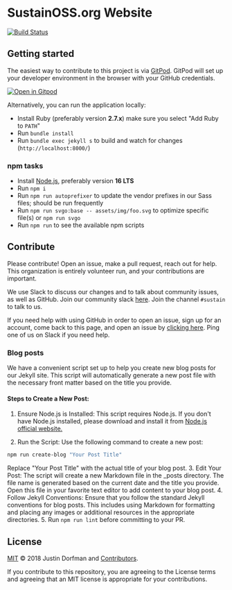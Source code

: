 # SustainOSS.org Website

[![Build Status](https://github.com/sustainers/website/workflows/Tests/badge.svg)](https://github.com/sustainers/website/actions?workflow=Tests)

## Getting started

The easiest way to contribute to this project is via [GitPod](https://gitpod.io). GitPod will set up your developer environment in the browser with your GitHub credentials.

[![Open in Gitpod](https://gitpod.io/button/open-in-gitpod.svg)](https://gitpod.io/#https://github.com/sustainers/website)

Alternatively, you can run the application locally:

* Install Ruby (preferably version **2.7.x**) make sure you select "Add Ruby to `PATH`"
* Run `bundle install`
* Run `bundle exec jekyll s` to build and watch for changes (`http://localhost:8000/`)

### npm tasks

* Install [Node.js](https://nodejs.org/en/), preferably version **16 LTS**
* Run `npm i`
* Run `npm run autoprefixer` to update the vendor prefixes in our Sass files; should be run frequently
* Run `npm run svgo:base -- assets/img/foo.svg` to optimize specific file(s) or `npm run svgo`
* Run `npm run` to see the available npm scripts

## Contribute

Please contribute! Open an issue, make a pull request, reach out for help. This organization is entirely volunteer run, and your contributions are important.

We use Slack to discuss our changes and to talk about community issues, as well as GitHub. Join our community slack [here](https://changelog.com/community). Join the channel `#sustain` to talk to us.

If you need help with using GitHub in order to open an issue, sign up for an account, come back to this page, and open an issue by [clicking here](https://github.com/sustainers/website/issues/new). Ping one of us on Slack if you need help.

### Blog posts

We have a convenient script set up to help you create new blog posts for our Jekyll site. This script will automatically generate a new post file with the necessary front matter based on the title you provide.

#### Steps to Create a New Post:

1. Ensure Node.js is Installed: This script requires Node.js. If you don't have Node.js installed, please download and install it from [Node.js official website.](https://nodejs.org/)

2. Run the Script: Use the following command to create a new post:

```bash
npm run create-blog "Your Post Title"
```

Replace "Your Post Title" with the actual title of your blog post.
3. Edit Your Post: The script will create a new Markdown file in the _posts directory. The file name is generated based on the current date and the title you provide. Open this file in your favorite text editor to add content to your blog post.
4. Follow Jekyll Conventions: Ensure that you follow the standard Jekyll conventions for blog posts. This includes using Markdown for formatting and placing any images or additional resources in the appropriate directories.
5. Run `npm run lint` before committing to your PR.

## License

[MIT](LICENSE) © 2018 Justin Dorfman and [Contributors](https://github.com/sustainers/website/graphs/contributors).

If you contribute to this repository, you are agreeing to the License terms and agreeing that an MIT license is appropriate for your contributions.
